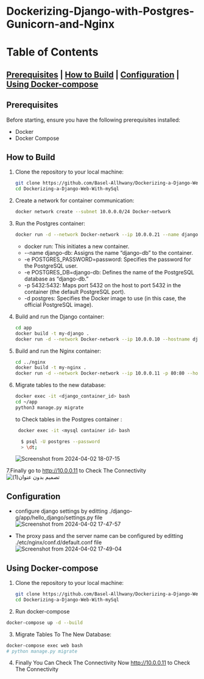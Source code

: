 # Dockerizing-Django-with-Postgres-Gunicorn-and-Nginx
# Table of Contents

## [Prerequisites](#prerequisites)        |  [How to Build](#how-to-build)      |    [Configuration](#configuration)      |    [Using Docker-compose](#using-docker-compose)

## Prerequisites

Before starting, ensure you have the following prerequisites installed:

- Docker
- Docker Compose

## How to Build

1. Clone the repository to your local machine:

    ```bash
    git clone https://github.com/Basel-Allhwany/Dockerizing-a-Django-Web-With-mySql.git
    cd Dockerizing-a-Django-Web-With-mySql
    ```
2. Create a network for container communication:

    ```bash
    docker network create --subnet 10.0.0.0/24 Docker-network
    ```
 3. Run the Postgres container:
    
    ```bash
    docker run -d --network Docker-network --ip 10.0.0.21 --name django-db -e POSTGRES_PASSWORD=password -e POSTGRES_DB=django-db -p 5432:5432 -d postgres
    ```
    - docker run: This initiates a new container.
    - --name django-db: Assigns the name “django-db” to the container.
    - -e POSTGRES_PASSWORD=password: Specifies the password for the PostgreSQL user.
    - -e POSTGRES_DB=django-db: Defines the name of the PostgreSQL database as “django-db.”
    - -p 5432:5432: Maps port 5432 on the host to port 5432 in the container (the default PostgreSQL port).
    - -d postgres: Specifies the Docker image to use (in this case, the official PostgreSQL image).

4. Build and run the Django container:

    ```bash
    cd app
    docker build -t my-django .
    docker run -d --network Docker-network --ip 10.0.0.10 --hostname django my-django
    ```

5. Build and run the Nginx container:

    ```bash
    cd ../nginx
    docker build -t my-nginx .
    docker run -d --network Docker-network --ip 10.0.0.11 -p 80:80 --hostname nginx my-nginx
    ```

6. Migrate tables to the new database:

    ```bash
    docker exec -it <django_container_id> bash
    cd ~/app
    python3 manage.py migrate
    ```
   to Check tables in the Postgres container :

     ```bash
      docker exec -it <mysql container id> bash

       $ psql -U postgres --password
       > \dt;
    ```
     ![Screenshot from 2024-04-02 18-07-15](https://github.com/Basel-Allhwany/Dockerizing-Django-with-Postgres-Gunicorn-and-Nginx/assets/165336853/54a7fd7a-dadc-481f-bf16-57142cb2456f)

7.Finally go to http://10.0.0.11 to Check The Connectivity  
![تصميم بدون عنوان(1)](https://github.com/Basel-Allhwany/Dockerizing-Django-with-Postgres-Gunicorn-and-Nginx/assets/165336853/c4891997-ded6-4fe2-b386-8cddf9dfd721)


    
## Configuration
- configure django settings by editting ./django-g/app/hello_django/settings.py file
![Screenshot from 2024-04-02 17-47-57](https://github.com/Basel-Allhwany/Dockerizing-Django-with-Postgres-Gunicorn-and-Nginx/assets/165336853/556b3586-c199-4279-9e1b-71c018e90611)

- The proxy pass and the server name can be configured by editting ./etc/nginx/conf.d/default.conf file
![Screenshot from 2024-04-02 17-49-04](https://github.com/Basel-Allhwany/Dockerizing-Django-with-Postgres-Gunicorn-and-Nginx/assets/165336853/21cc88be-c926-4f0e-b790-e98c0ee79076)

## Using Docker-compose
1. Clone the repository to your local machine:

    ```bash
   git clone https://github.com/Basel-Allhwany/Dockerizing-a-Django-Web-With-mySql.git
    cd Dockerizing-a-Django-Web-With-mySql
    ```

2.  Run docker-compose 
  ```bash
  docker-compose up -d --build
  ```
3. Migrate Tables To The New Database:
  ```bash
  docker-compose exec web bash
  # python manage.py migrate
  ```
4. Finally You Can Check The Connectivity Now
   http://10.0.0.11 to Check The Connectivity
